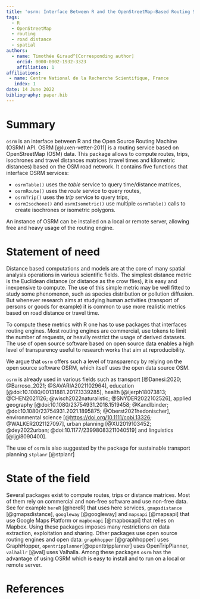 ```yaml
---
title: 'osrm: Interface Between R and the OpenStreetMap-Based Routing Service OSRM'
tags:
  - R
  - OpenStreetMap
  - routing
  - road distance
  - spatial
authors:
  - name: Timothée Giraud^[Corresponding author] 
    orcid: 0000-0002-1932-3323
    affiliation: 1
affiliations:
 - name: Centre National de la Recherche Scientifique, France
   index: 1
date: 14 June 2022
bibliography: paper.bib
---
```


# Summary

`osrm` is an interface between R and the Open Source Routing Machine (OSRM) API. OSRM [@luxen-vetter-2011] is a routing service based on OpenStreetMap (OSM) data. This package allows to compute routes, trips, isochrones and travel distances matrices (travel times and kilometric distances) based on the OSM road network. 
It contains five functions that interface OSRM services:

- `osrmTable()` uses the *table* service to query time/distance matrices,
- `osrmRoute()` uses the *route* service to query routes,
- `osrmTrip()` uses the *trip* service to query trips,
- `osrmIsochone()` and `osrmIsometric()` use multiple `osrmTable()` calls to create isochrones or isometric polygons.

An instance of OSRM can be installed on a local or remote server, allowing free and heavy usage of the routing engine.



# Statement of need

Distance based computations and models are at the core of many spatial analysis operations in various scientific fields.
The simplest distance metric is the Euclidean distance (or distance as the crow flies), it is easy and inexpensive to compute. The use of this simple metric may be well fitted to study some phenomenon, such as species distribution or pollution diffusion. 
But whenever research aims at studying human activities (transport of persons or goods for example) it is common to use more realistic metrics based on road distance or travel time.

To compute these metrics with R one has to use packages that interfaces routing engines. Most routing engines are commercial, use tokens to limit the number of requests, or heavily restrict the usage of derived datasets. 
The use of open source software based on open source data enables a high level of transparency useful to research works that aim at reproducibility. 

We argue that `osrm` offers such a level of transparency by relying on the open source software OSRM, which itself uses the open data source OSM.  

`osrm` is already used in various fields such as
transport [@Danesi:2020; @Barroso_2021; @SAVARIA2021102964], 
education [@doi:10.1080/00131881.2017.1339285], 
health [@ijerph18073813; @CHEN2021126; @wisch2022naturalistic; @SNYDER2022102526], 
applied geography [@doi:10.1080/23754931.2018.1519458; @Kandlbinder; @doi:10.1080/23754931.2021.1895875; @Oberst2021hedonischer], 
environmental science [@https://doi.org/10.1111/cobi.13326; @WALKER2021127097], 
urban planning [@XU2019103452; @dey2022urban; @doi:10.1177/23998083211040519] 
and linguistics [@ijgi8090400].  

The use of `osrm` is also suggested by the package for sustainable transport planning `stplanr` [@stplanr]


# State of the field

Several packages exist to compute routes, trips or distance matrices. Most of them rely on commercial and non-free software and use non-free data. See for example `hereR` [@hereR] that uses here services, `gmapsdistance` [@gmapsdistance], `googleway` [@googleway] and `mapsapi` [@mapsapi] that use Google Maps Platform or `mapboxapi` [@mapboxapi] that relies on Mapbox. Using these packages imposes many restrictions on data extraction, exploitation and sharing. Other packages use open source routing engines and open data: `graphhopper` [@graphhopper] uses GraphHopper, `opentripplanner`[@openttripplanner] uses OpenTripPlanner, `valhallr` [@val] uses Valhalla. Among these packages `osrm` has the advantage of using OSRM which is easy to install and to run on a local or remote server.


# References
